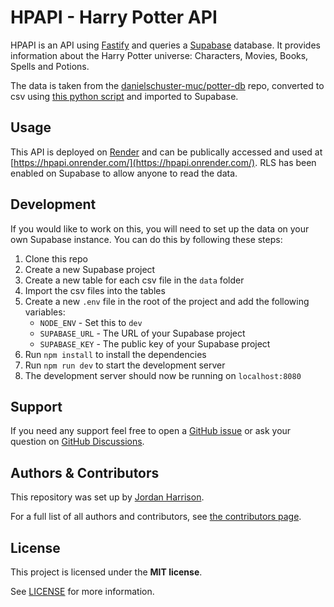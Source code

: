 # HPAPI - Harry Potter API

HPAPI is an API using [Fastify](https://www.fastify.io/) and queries a [Supabase](https://supabase.com/) database. It provides information about the Harry Potter universe: Characters, Movies, Books, Spells and Potions.

The data is taken from the [danielschuster-muc/potter-db](https://github.com/danielschuster-muc/potter-db) repo, converted to csv using [this python script](https://gist.github.com/jouwdan/4abd3ba46993a73b5bac14a6a54dfa6f) and imported to Supabase.

## Usage

This API is deployed on [Render](https://render.com/) and can be publically accessed and used at [https://hpapi.onrender.com/](https://hpapi.onrender.com/). RLS has been enabled on Supabase to allow anyone to read the data.

## Development

If you would like to work on this, you will need to set up the data on your own Supabase instance. You can do this by following these steps:

1. Clone this repo
2. Create a new Supabase project
3. Create a new table for each csv file in the `data` folder
4. Import the csv files into the tables
5. Create a new `.env` file in the root of the project and add the following variables:
    - `NODE_ENV` - Set this to `dev`
    - `SUPABASE_URL` - The URL of your Supabase project
    - `SUPABASE_KEY` - The public key of your Supabase project
6. Run `npm install` to install the dependencies
7. Run `npm run dev` to start the development server
8. The development server should now be running on `localhost:8080`

## Support

If you need any support feel free to open a [GitHub issue](#) or ask your question on [GitHub Discussions](#).

## Authors & Contributors

This repository was set up by [Jordan Harrison](https://github.com/jouwdan).

For a full list of all authors and contributors, see [the contributors page](https://github.com/jouwdan/hpapi/contributors).

## License

This project is licensed under the **MIT license**.

See [LICENSE](LICENSE) for more information.